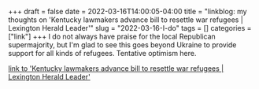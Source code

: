 +++draft = falsedate = 2022-03-16T14:00:05-04:00title = "linkblog: my thoughts on 'Kentucky lawmakers advance bill to resettle war refugees | Lexington Herald Leader'"slug = "2022-03-16-I-do"tags = []categories = ["link"]+++I do not always have praise for the local Republican supermajority, but I'm glad to see this goes beyond Ukraine to provide support for all kinds of refugees. Tentative optimism here. [link to 'Kentucky lawmakers advance bill to resettle war refugees | Lexington Herald Leader'](https://www.kentucky.com/news/state/kentucky/article259462244.html)